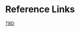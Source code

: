 # Reference Links

[TBD][TBD]

[TBD]: https://example.com/TBD
[TBD]: https://example.com/TBD2
[Unused]: https://example.com/Unused
